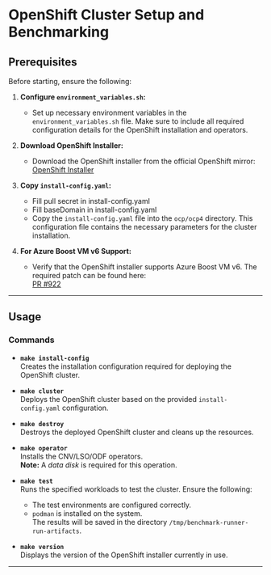 # OpenShift Cluster Setup and Benchmarking

## Prerequisites

Before starting, ensure the following:

1. **Configure `environment_variables.sh`:**
   - Set up necessary environment variables in the `environment_variables.sh` file. Make sure to include all required configuration details for the OpenShift installation and operators.

2. **Download OpenShift Installer:**
   - Download the OpenShift installer from the official OpenShift mirror:  
     [OpenShift Installer](https://mirror.openshift.com/pub/openshift-v4/)

3. **Copy `install-config.yaml`:**
   - Fill pull secret in install-config.yaml
   - Fill baseDomain in install-config.yaml
   - Copy the `install-config.yaml` file into the `ocp/ocp4` directory. This configuration file contains the necessary parameters for the cluster installation.

4. **For Azure Boost VM v6 Support:**
   - Verify that the OpenShift installer supports Azure Boost VM v6. The required patch can be found here:  
     [PR #922](https://github.com/openshift/installer/pull/922)

---

## Usage

### Commands

- **`make install-config`**  
  Creates the installation configuration required for deploying the OpenShift cluster.

- **`make cluster`**  
  Deploys the OpenShift cluster based on the provided `install-config.yaml` configuration.

- **`make destroy`**  
  Destroys the deployed OpenShift cluster and cleans up the resources.

- **`make operator`**  
  Installs the CNV/LSO/ODF operators.  
  **Note:** A *data disk* is required for this operation.

- **`make test`**  
  Runs the specified workloads to test the cluster. Ensure the following:
  - The test environments are configured correctly.
  - `podman` is installed on the system.  
  The results will be saved in the directory `/tmp/benchmark-runner-run-artifacts`.

- **`make version`**  
  Displays the version of the OpenShift installer currently in use.

---